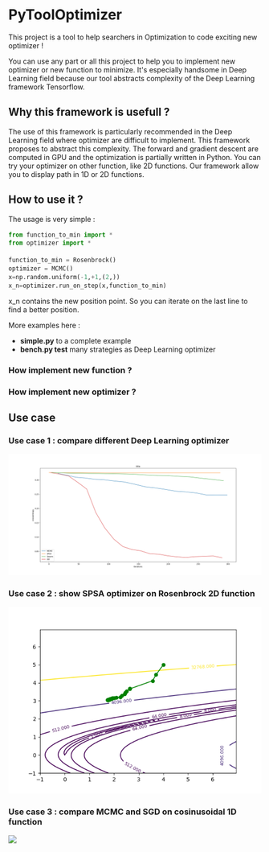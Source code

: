 <h1>PyToolOptimizer</h1>

This project is a tool to help searchers in Optimization to code exciting new optimizer ! 

You can use any part or all this project to help you to implement new optimizer or new function to minimize. It's especially handsome in Deep Learning field because our tool abstracts complexity of the Deep Learning framework Tensorflow.

<h2>Why this framework is usefull ?</h2>
The use of this framework is particularly recommended in the Deep Learning field where optimizer are difficult to implement. This framework proposes to abstract this complexity. The forward and gradient descent are computed in GPU and the optimization is partially written in Python.
You can try your optimizer on other function, like 2D functions. Our framework allow you to display path in 1D or 2D functions.

<h2>How to use it ?</h2>
The usage is very simple :

```Python
from function_to_min import *
from optimizer import *

function_to_min = Rosenbrock()
optimizer = MCMC()
x=np.random.uniform(-1,+1,(2,))
x_n=optimizer.run_on_step(x,function_to_min)
```

x_n contains the new position point. So you can iterate on the last line to find a better position. <br/>

<p>
More examples here :
<ul>
  <li> <b>simple.py</b> to a complete example</li>
  <li> <b>bench.py test</b> many strategies as Deep Learning optimizer </li>
</ul>
</p>

<h3> How implement new function ? </h3>

<h3> How implement new optimizer ? </h3>

<h2>Use case</h2>

<h3> Use case 1 : compare different Deep Learning optimizer </h3>
<img src="img1.png"/>

<h3> Use case 2 : show SPSA optimizer on Rosenbrock 2D function </h3>
<img src="img2.png"/>

<h3> Use case 3 : compare MCMC and SGD on cosinusoidal 1D function </h3>
<img src="img3.png"/>
